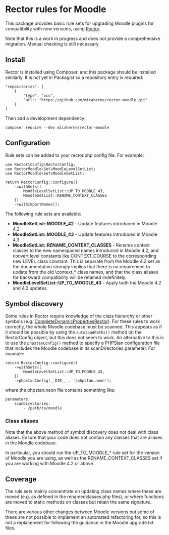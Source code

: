 # Rector rules for Moodle
This package provides basic rule sets for upgrading Moodle plugins for compatibility with new versions, using [Rector](https://getrector.com/).

Note that this is a work in progress and does not provide a comprehensive migration. Manual checking is still necessary.

## Install

Rector is installed using Composer, and this package should be installed similarly. It is not yet in Packagist so a repository entry is required:

    "repositories": [
        {
            "type": "vcs",
            "url": "https://github.com/micaherne/rector-moodle.git"
        }
    ]

Then add a development dependency:

    composer require --dev micaherne/rector-moodle

## Configuration

Rule sets can be added to your rector.php config file. For example:

    use Rector\Config\RectorConfig;
    use RectorMoodle\Set\MoodleLevelSetList;
    use RectorMoodle\Set\MoodleSetList;

    return RectorConfig::configure()
        ->withSets([
            MoodleLevelSetList::UP_TO_MOODLE_43,
            MoodleSetList::RENAME_CONTEXT_CLASSES
        ])
        ->withImportNames();


The following rule sets are available:

* **MoodleSetList::MOODLE_42** - Update features introduced in Moodle 4.2
* **MoodleSetList::MOODLE_43** - Update features introduced in Moodle 4.3
* **MoodleSetList::RENAME_CONTEXT_CLASSES** - Rename context classes to the new namespaced names introduced in Moodle 4.2, and convert level constants like CONTEXT_COURSE to the corresponding new LEVEL class constant. This is separate from the Moodle 4.2 set as the documentation strongly implies that there is no requirement to update from the old \context_* class names, and that the class aliases for backward compatibility will be retained indefinitely.
* **MoodleLevelSetList::UP_TO_MOODLE_43** - Apply both the Moodle 4.2 and 4.3 updates.

## Symbol discovery

Some rules in Rector require knowledge of the class hierarchy or other symbols (e.g. [CompleteDynamicPropertiesRector](https://github.com/rectorphp/rector/blob/main/rules/CodeQuality/Rector/Class_/CompleteDynamicPropertiesRector.php)). For these rules to work correctly, the whole Moodle codebase must be scanned. This appears as if it should be possible by using the `autoloadPaths()` method on the RectorConfig object, but this does not seem to work. An alternative to this is to use the `phpstanConfig()` method to specify a PHPStan configuration file that includes the Moodle codebase in its scanDirectories parameter. For example:

    return RectorConfig::configure()
        ->withSets([
            MoodleLevelSetList::UP_TO_MOODLE_43,
        ])
        ->phpstanConfig(__DIR__ . '/phpstan.neon');

where the phpstan.neon file contains something like:

    parameters:
        scanDirectories:
            - /path/to/moodle

### Class aliases

Note that the above method of symbol discovery does not deal with class aliases. Ensure that your code does not contain any classes that are aliases in the Moodle codebase. 

In particular, you should run the UP_TO_MOODLE_* rule set for the version of Moodle you are using, as well as the RENAME_CONTEXT_CLASSES set if you are working with Moodle 4.2 or above.

## Coverage

The rule sets mainly concentrate on updating class names where these are moved (e.g. as defined in the renamedclasses.php files), or where functions are moved to static methods on classes but retain the same signature.

There are various other changes between Moodle versions but some of these are not possible to implement an automated refactoring for, so this is not a replacement for following the guidance in the Moodle upgrade.txt files.
